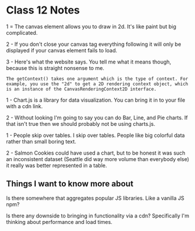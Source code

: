 # Class 12 Notes

1 = The canvas element allows you to draw in 2d. It's like paint but big complicated.

2 - If you don't close your canvas tag everything following it will only be displayed if your canvas element fails to load.

3 - Here's what the website says. You tell me what it means though, because this is straight nonsense to me.

    The getContext() takes one argument which is the type of context. For example, you use the "2d" to get a 2D rendering context object, which is an instance of the CanvasRenderingContext2D interface.

1 - Chart.js is a library for data visualization. You can bring it in to your file with a cdn link.

2 - Without looking I'm going to say you can do Bar, Line, and Pie charts. If that isn't true then we should probably not be using charts.js.

1 - People skip over tables. I skip over tables. People like big colorful data rather than small boring text.

2 - Salmon Cookies could have used a chart, but to be honest it was such an inconsistent dataset (Seattle did way more volume than everybody else) it really was better represented in a table.

## Things I want to know more about

Is there somewhere that aggregates popular JS libraries. Like a vanilla JS npm?

Is there any downside to bringing in functionality via a cdn? Specifically I'm thinking about performance and load times.

